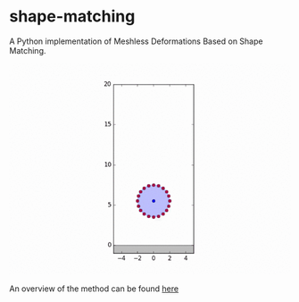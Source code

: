 # shape-matching
A Python implementation of Meshless Deformations Based on Shape Matching.

![Meshless Deformations Based on Shape Matching](img/shape-matching.gif)

An overview of the method can be found [here](documentation.ipynb)

